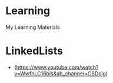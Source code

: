 # Learning
My Learning Materials

# LinkedLists
- (https://www.youtube.com/watch?v=WwfhLC16bis&ab_channel=CSDojo)
